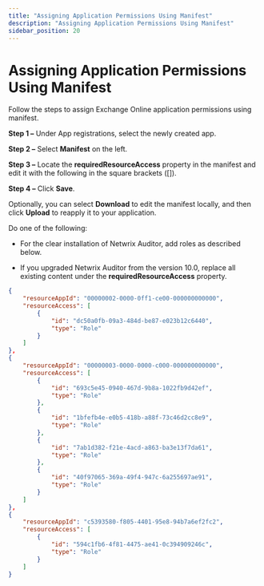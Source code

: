 ```yaml
---
title: "Assigning Application Permissions Using Manifest"
description: "Assigning Application Permissions Using Manifest"
sidebar_position: 20
---
```


# Assigning Application Permissions Using Manifest

Follow the steps to assign Exchange Online application permissions using manifest.

**Step 1 –** Under App registrations, select the newly created app.

**Step 2 –** Select **Manifest** on the left.

**Step 3 –** Locate the **requiredResourceAccess** property in the manifest and edit it with the
following in the square brackets ([]).

**Step 4 –** Click **Save**.

Optionally, you can select **Download** to edit the manifest locally, and then click **Upload** to
reapply it to your application.

Do one of the following:

- For the clear installation of Netwrix Auditor, add roles as described below.

- If you upgraded Netwrix Auditor from the version 10.0, replace all existing content under the
  **requiredResourceAccess** property.

```json
{
    "resourceAppId": "00000002-0000-0ff1-ce00-000000000000",
    "resourceAccess": [
        {
            "id": "dc50a0fb-09a3-484d-be87-e023b12c6440",
            "type": "Role"
        }
    ]
},
{
    "resourceAppId": "00000003-0000-0000-c000-000000000000",
    "resourceAccess": [
        {
            "id": "693c5e45-0940-467d-9b8a-1022fb9d42ef",
            "type": "Role"
        },
        {
            "id": "1bfefb4e-e0b5-418b-a88f-73c46d2cc8e9",
            "type": "Role"
        },
        {
            "id": "7ab1d382-f21e-4acd-a863-ba3e13f7da61",
            "type": "Role"
        },
        {
            "id": "40f97065-369a-49f4-947c-6a255697ae91",            
            "type": "Role"
        }
    ]
},
{
    "resourceAppId": "c5393580-f805-4401-95e8-94b7a6ef2fc2",
    "resourceAccess": [
        {
            "id": "594c1fb6-4f81-4475-ae41-0c394909246c",
            "type": "Role"
        }
    ]
}
```
